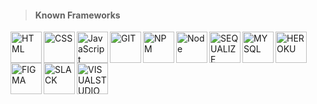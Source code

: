 
 > #### Known Frameworks

<p>
<img align="left" href="" alt="HTML" width="50px" src="https://cdn.jsdelivr.net/gh/devicons/devicon/icons/html5/html5-plain-wordmark.svg" />
<img align="left" alt="CSS" width="50px" src="https://cdn.jsdelivr.net/gh/devicons/devicon/icons/css3/css3-plain-wordmark.svg" />
<img align="left" alt="JavaScript" width="50px" src="https://cdn.jsdelivr.net/gh/devicons/devicon/icons/javascript/javascript-original.svg" />
<img align="left" alt="GIT" width="50px" src="https://cdn.jsdelivr.net/gh/devicons/devicon/icons/git/git-original.svg" />
<img align="left" alt="NPM" width="50px" src="https://cdn.jsdelivr.net/gh/devicons/devicon/icons/npm/npm-original-wordmark.svg" />
<img align="left" alt="Node" width="50px" src="https://cdn.jsdelivr.net/gh/devicons/devicon/icons/nodejs/nodejs-original.svg" />
<img align="left" alt="SEQUALIZE" width="50px" src="https://cdn.jsdelivr.net/gh/devicons/devicon/icons/sequelize/sequelize-original.svg" />
<img align="left" alt="MYSQL" width="50px" src="https://cdn.jsdelivr.net/gh/devicons/devicon/icons/mysql/mysql-original.svg" />  
<img align="left" alt="HEROKU" width="50px" src="https://cdn.jsdelivr.net/gh/devicons/devicon/icons/heroku/heroku-plain.svg" />  
<img align="left" alt="FIGMA" width="50px" src="https://cdn.jsdelivr.net/gh/devicons/devicon/icons/figma/figma-original.svg" />
<img align="left" alt="SLACK" width="50px" src="https://cdn.jsdelivr.net/gh/devicons/devicon/icons/slack/slack-original.svg" />  
<img align="left" alt="VISUALSTUDIO" width="50px" src="https://cdn.jsdelivr.net/gh/devicons/devicon/icons/visualstudio/visualstudio-plain.svg" />
</p>


